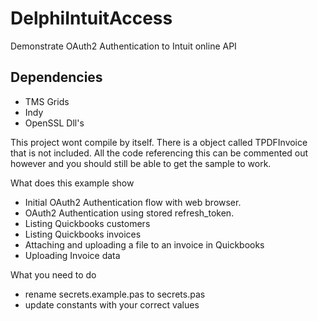 # DelphiIntuitAccess
Demonstrate OAuth2 Authentication to Intuit online API

## Dependencies
  - TMS Grids
  - Indy
  - OpenSSL Dll's
  
This project wont compile by itself.  There is a object called TPDFInvoice that is not included.  All the code referencing this can be commented out however and you should still be able to get the sample to work.

What does this example show
  - Initial OAuth2 Authentication flow with web browser.
  - OAuth2 Authentication using stored refresh_token.
  - Listing Quickbooks customers
  - Listing Quickbooks invoices
  - Attaching and uploading a file to an invoice in Quickbooks
  - Uploading Invoice data
  
What you need to do
  - rename secrets.example.pas to secrets.pas
  - update constants with your correct values